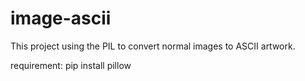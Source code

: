 # image-ascii
This project using the PIL to convert normal images to ASCII artwork.

requirement: pip install pillow
